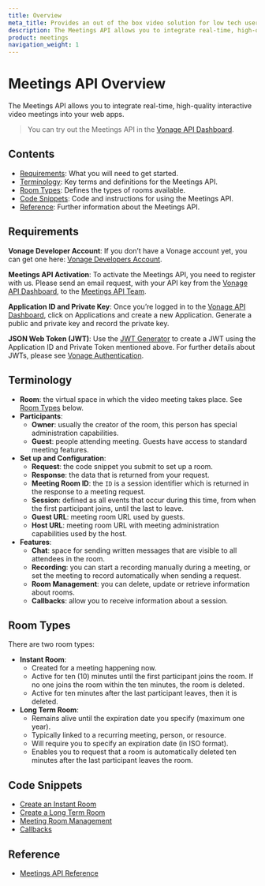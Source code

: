 ```yaml
---
title: Overview
meta_title: Provides an out of the box video solution for low tech users
description: The Meetings API allows you to integrate real-time, high-quality interactive video meetings into your web apps
product: meetings
navigation_weight: 1
---
```


# Meetings API Overview

The Meetings API allows you to integrate real-time, high-quality interactive video meetings into your web apps.

> You can try out the Meetings API in the [Vonage API Dashboard](https://dashboard.nexmo.com).

## Contents

* [Requirements](#requirements): What you will need to get started.
* [Terminology](#terminology): Key terms and definitions for the Meetings API.
* [Room Types](#room-types): Defines the types of rooms available.
* [Code Snippets](#code-snippets): Code and instructions for using the Meetings API.
* [Reference](#reference): Further information about the Meetings API.

## Requirements

**Vonage Developer Account**: If you don’t have a Vonage account yet, you can get one here: [Vonage Developers Account](https://dashboard.nexmo.com/sign-up?icid=tryitfree_api-developer-adp_nexmodashbdfreetrialsignup_nav).

**Meetings API Activation**: To activate the Meetings API, you need to register with us. Please send an email request, with your API key from the [Vonage API Dashboard](https://dashboard.nexmo.com), to the [Meetings API Team](mailto:meetings-api@vonage.com).

**Application ID and Private Key**: Once you’re logged in to the [Vonage API Dashboard](https://dashboard.nexmo.com), click on Applications and create a new Application. Generate a public and private key and record the private key.

**JSON Web Token (JWT)**: Use the [JWT Generator](https://developer.vonage.com/jwt) to create a JWT using the Application ID and Private Token mentioned above. For further details about JWTs, please see [Vonage Authentication](/concepts/guides/authentication).

## Terminology

* **Room**: the virtual space in which the video meeting takes place. See [Room Types](#room-types) below.
* **Participants**:
  * **Owner**: usually the creator of the room, this person has special administration capabilities.
  * **Guest**: people attending meeting. Guests have access to standard meeting features.
* **Set up and Configuration**:
  * **Request**: the code snippet you submit to set up a room.
  * **Response**: the data that is returned from your request.
  * **Meeting Room ID**: the ``ID`` is a session identifier which is returned in the response to a meeting request.
  * **Session**: defined as all events that occur during this time, from when the first participant joins, until the last to leave.
  * **Guest URL**: meeting room URL used by guests.
  * **Host URL**: meeting room URL with meeting administration capabilities used by the host.
* **Features**:
  * **Chat**: space for sending written messages that are visible to all attendees in the room.
  * **Recording**: you can start a recording manually during a meeting, or set the meeting to record automatically when sending a request.
  * **Room Management**: you can delete, update or retrieve information about rooms.
  * **Callbacks**: allow you to receive information about a session.

## Room Types

There are two room types:

* **Instant Room**:
  * Created for a meeting happening now.
  * Active for ten (10) minutes until the first participant joins the room.
      If no one joins the room within the ten minutes, the room is deleted.
  * Active for ten minutes after the last participant leaves, then it is deleted.
* **Long Term Room**:
  * Remains alive until the expiration date you specify (maximum one year).
  * Typically linked to a recurring meeting, person, or resource.
  * Will require you to specify an expiration date (in ISO format).
  * Enables you to request that a room is automatically deleted ten minutes after the last participant leaves the room.

## Code Snippets

* [Create an Instant Room](code-snippets/create-instant-room)
* [Create a Long Term Room](code-snippets/create-long-term-room)
* [Meeting Room Management](code-snippets/room-management)
* [Callbacks](code-snippets/callbacks)

## Reference

* [Meetings API Reference](/api/meetings)

